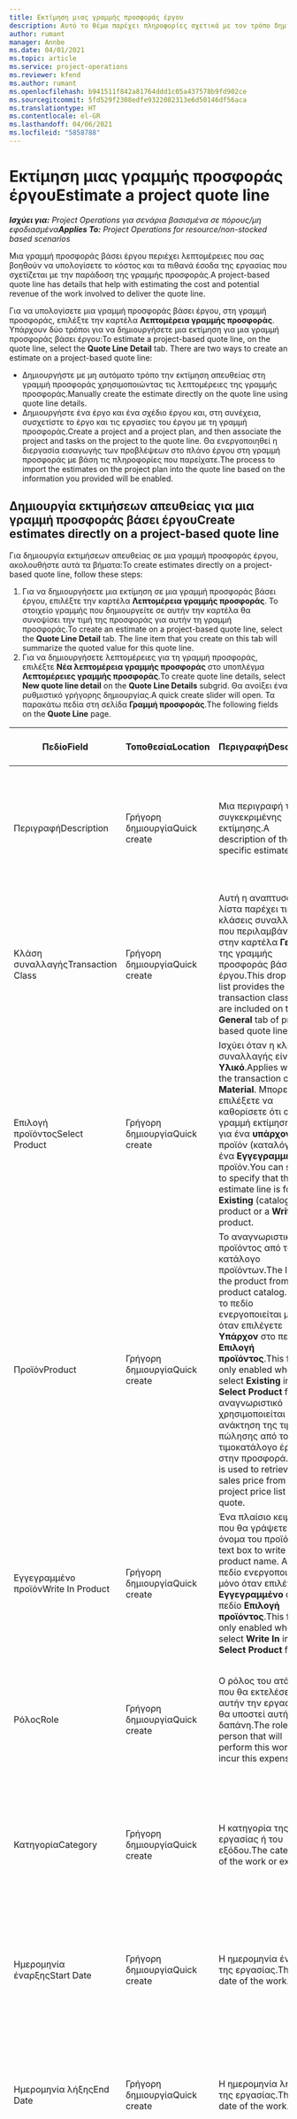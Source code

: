 ```yaml
---
title: Εκτίμηση μιας γραμμής προσφοράς έργου
description: Αυτό το θέμα παρέχει πληροφορίες σχετικά με τον τρόπο δημιουργίας μιας εκτίμησης σε μια γραμμή προσφοράς έργου.
author: rumant
manager: Annbe
ms.date: 04/01/2021
ms.topic: article
ms.service: project-operations
ms.reviewer: kfend
ms.author: rumant
ms.openlocfilehash: b941511f842a81764ddd1c05a437578b9fd902ce
ms.sourcegitcommit: 5fd529f2308edfe9322082313e6d50146df56aca
ms.translationtype: HT
ms.contentlocale: el-GR
ms.lasthandoff: 04/06/2021
ms.locfileid: "5858788"
---
```

# <a name="estimate-a-project-quote-line"></a><span data-ttu-id="3b92f-103">Εκτίμηση μιας γραμμής προσφοράς έργου</span><span class="sxs-lookup"><span data-stu-id="3b92f-103">Estimate a project quote line</span></span>

<span data-ttu-id="3b92f-104">_**Ισχύει για:** Project Operations για σενάρια βασισμένα σε πόρους/μη εφοδιασμένα_</span><span class="sxs-lookup"><span data-stu-id="3b92f-104">_**Applies To:** Project Operations for resource/non-stocked based scenarios_</span></span>

<span data-ttu-id="3b92f-105">Μια γραμμή προσφοράς βάσει έργου περιέχει λεπτομέρειες που σας βοηθούν να υπολογίσετε το κόστος και τα πιθανά έσοδα της εργασίας που σχετίζεται με την παράδοση της γραμμής προσφοράς.</span><span class="sxs-lookup"><span data-stu-id="3b92f-105">A project-based quote line has details that help with estimating the cost and potential revenue of the work involved to deliver the quote line.</span></span>

<span data-ttu-id="3b92f-106">Για να υπολογίσετε μια γραμμή προσφοράς βάσει έργου, στη γραμμή προσφοράς, επιλέξτε την καρτέλα **Λεπτομέρεια γραμμής προσφοράς**. Υπάρχουν δύο τρόποι για να δημιουργήσετε μια εκτίμηση για μια γραμμή προσφοράς βάσει έργου:</span><span class="sxs-lookup"><span data-stu-id="3b92f-106">To estimate a project-based quote line, on the quote line, select the **Quote Line Detail** tab. There are two ways to create an estimate on a project-based quote line:</span></span>

   - <span data-ttu-id="3b92f-107">Δημιουργήστε με μη αυτόματο τρόπο την εκτίμηση απευθείας στη γραμμή προσφοράς χρησιμοποιώντας τις λεπτομέρειες της γραμμής προσφοράς.</span><span class="sxs-lookup"><span data-stu-id="3b92f-107">Manually create the estimate directly on the quote line using quote line details.</span></span> 
   - <span data-ttu-id="3b92f-108">Δημιουργήστε ένα έργο και ένα σχέδιο έργου και, στη συνέχεια, συσχετίστε το έργο και τις εργασίες του έργου με τη γραμμή προσφοράς.</span><span class="sxs-lookup"><span data-stu-id="3b92f-108">Create a project and a project plan, and then associate the project and tasks on the project to the quote line.</span></span> <span data-ttu-id="3b92f-109">Θα ενεργοποιηθεί η διεργασία εισαγωγής των προβλέψεων στο πλάνο έργου στη γραμμή προσφοράς με βάση τις πληροφορίες που παρείχατε.</span><span class="sxs-lookup"><span data-stu-id="3b92f-109">The process to import the estimates on the project plan into the quote line based on the information you provided will be enabled.</span></span>

## <a name="create-estimates-directly-on-a-project-based-quote-line"></a><span data-ttu-id="3b92f-110">Δημιουργία εκτιμήσεων απευθείας για μια γραμμή προσφοράς βάσει έργου</span><span class="sxs-lookup"><span data-stu-id="3b92f-110">Create estimates directly on a project-based quote line</span></span>

<span data-ttu-id="3b92f-111">Για δημιουργία εκτιμήσεων απευθείας σε μια γραμμή προσφοράς έργου, ακολουθήστε αυτά τα βήματα:</span><span class="sxs-lookup"><span data-stu-id="3b92f-111">To create estimates directly on a project-based quote line, follow these steps:</span></span>

1. <span data-ttu-id="3b92f-112">Για να δημιουργήσετε μια εκτίμηση σε μια γραμμή προσφοράς βάσει έργου, επιλέξτε την καρτέλα **Λεπτομέρεια γραμμής προσφοράς**. Το στοιχείο γραμμής που δημιουργείτε σε αυτήν την καρτέλα θα συνοψίσει την τιμή της προσφοράς για αυτήν τη γραμμή προσφοράς.</span><span class="sxs-lookup"><span data-stu-id="3b92f-112">To create an estimate on a project-based quote line, select the **Quote Line Detail** tab. The line item that you create on this tab will summarize the quoted value for this quote line.</span></span> 
2. <span data-ttu-id="3b92f-113">Για να δημιουργήσετε λεπτομέρειες για τη γραμμή προσφοράς, επιλέξτε **Νέα λεπτομέρεια γραμμής προσφοράς** στο υποπλέγμα **Λεπτομέρειες γραμμής προσφοράς**.</span><span class="sxs-lookup"><span data-stu-id="3b92f-113">To create quote line details, select **New quote line detail** on the **Quote Line Details** subgrid.</span></span> <span data-ttu-id="3b92f-114">Θα ανοίξει ένα ρυθμιστικό γρήγορης δημιουργίας.</span><span class="sxs-lookup"><span data-stu-id="3b92f-114">A quick create slider will open.</span></span> <span data-ttu-id="3b92f-115">Τα παρακάτω πεδία στη σελίδα **Γραμμή προσφοράς**.</span><span class="sxs-lookup"><span data-stu-id="3b92f-115">The following fields on the **Quote Line** page.</span></span>

| <span data-ttu-id="3b92f-116">**Πεδίο**</span><span class="sxs-lookup"><span data-stu-id="3b92f-116">**Field**</span></span> | <span data-ttu-id="3b92f-117">**Τοποθεσία**</span><span class="sxs-lookup"><span data-stu-id="3b92f-117">**Location**</span></span> | <span data-ttu-id="3b92f-118">**Περιγραφή**</span><span class="sxs-lookup"><span data-stu-id="3b92f-118">**Description**</span></span> | <span data-ttu-id="3b92f-119">**Κατάντη επίπτωση**</span><span class="sxs-lookup"><span data-stu-id="3b92f-119">**Downstream impact**</span></span> |
| --- | --- | --- | --- |
| <span data-ttu-id="3b92f-120">Περιγραφή</span><span class="sxs-lookup"><span data-stu-id="3b92f-120">Description</span></span> | <span data-ttu-id="3b92f-121">Γρήγορη δημιουργία</span><span class="sxs-lookup"><span data-stu-id="3b92f-121">Quick create</span></span> | <span data-ttu-id="3b92f-122">Μια περιγραφή της συγκεκριμένης εκτίμησης.</span><span class="sxs-lookup"><span data-stu-id="3b92f-122">A description of the specific estimate.</span></span> | <span data-ttu-id="3b92f-123">Αυτή η τιμή ορίζεται από προεπιλογή στη σχετική λεπτομέρεια γραμμής προσφοράς για το κόστος που δημιουργείται αυτόματα.</span><span class="sxs-lookup"><span data-stu-id="3b92f-123">This value defaults to the related quote line detail for cost that is automatically created.</span></span> |
| <span data-ttu-id="3b92f-124">Κλάση συναλλαγής</span><span class="sxs-lookup"><span data-stu-id="3b92f-124">Transaction Class</span></span> | <span data-ttu-id="3b92f-125">Γρήγορη δημιουργία</span><span class="sxs-lookup"><span data-stu-id="3b92f-125">Quick create</span></span> | <span data-ttu-id="3b92f-126">Αυτή η αναπτυσσόμενη λίστα παρέχει τις κλάσεις συναλλαγής που περιλαμβάνονται στην καρτέλα **Γενικά** της γραμμής προσφοράς βάσει έργου.</span><span class="sxs-lookup"><span data-stu-id="3b92f-126">This drop-down list provides the transaction classes that are included on the **General** tab of project-based quote line.</span></span>  | <span data-ttu-id="3b92f-127">Αυτή η τιμή ορίζεται από προεπιλογή στη σχετική λεπτομέρεια γραμμής προσφοράς για το κόστος που δημιουργείται αυτόματα.</span><span class="sxs-lookup"><span data-stu-id="3b92f-127">This value defaults to the related quote line detail for cost that is automatically created.</span></span> |
| <span data-ttu-id="3b92f-128">Επιλογή προϊόντος</span><span class="sxs-lookup"><span data-stu-id="3b92f-128">Select Product</span></span> | <span data-ttu-id="3b92f-129">Γρήγορη δημιουργία</span><span class="sxs-lookup"><span data-stu-id="3b92f-129">Quick create</span></span> | <span data-ttu-id="3b92f-130">Ισχύει όταν η κλάση συναλλαγής είναι **Υλικό**.</span><span class="sxs-lookup"><span data-stu-id="3b92f-130">Applies when the transaction class is **Material**.</span></span> <span data-ttu-id="3b92f-131">Μπορείτε να επιλέξετε να καθορίσετε ότι αυτή η γραμμή εκτίμησης είναι για ένα **υπάρχον** προϊόν (καταλόγου) ή ένα **Εγγεγραμμένο** προϊόν.</span><span class="sxs-lookup"><span data-stu-id="3b92f-131">You can select to specify that this estimate line is for an **Existing** (catalog) product or a **Write in** product.</span></span> | <span data-ttu-id="3b92f-132">Αυτή η τιμή ορίζεται από προεπιλογή στη σχετική λεπτομέρεια γραμμής προσφοράς για το κόστος που δημιουργείται αυτόματα.</span><span class="sxs-lookup"><span data-stu-id="3b92f-132">This value defaults to the related quote line detail for cost that is automatically created.</span></span> |
| <span data-ttu-id="3b92f-133">Προϊόν</span><span class="sxs-lookup"><span data-stu-id="3b92f-133">Product</span></span> | <span data-ttu-id="3b92f-134">Γρήγορη δημιουργία</span><span class="sxs-lookup"><span data-stu-id="3b92f-134">Quick create</span></span> | <span data-ttu-id="3b92f-135">Το αναγνωριστικό του προϊόντος από τον κατάλογο προϊόντων.</span><span class="sxs-lookup"><span data-stu-id="3b92f-135">The ID of the product from the product catalog.</span></span> <span data-ttu-id="3b92f-136">Αυτό το πεδίο ενεργοποιείται μόνο όταν επιλέγετε **Υπάρχον** στο πεδίο **Επιλογή προϊόντος**.</span><span class="sxs-lookup"><span data-stu-id="3b92f-136">This field is only enabled when you select **Existing** in the **Select Product** field.</span></span> <span data-ttu-id="3b92f-137">Το αναγνωριστικό χρησιμοποιείται για την ανάκτηση της τιμής πώλησης από τον τιμοκατάλογο έργου στην προσφορά.</span><span class="sxs-lookup"><span data-stu-id="3b92f-137">The ID is used to retrieve the sales price from the project price list on the quote.</span></span> | <span data-ttu-id="3b92f-138">Αυτή η τιμή ορίζεται από προεπιλογή στη σχετική λεπτομέρεια γραμμής προσφοράς για το κόστος που δημιουργείται αυτόματα.</span><span class="sxs-lookup"><span data-stu-id="3b92f-138">This value defaults to the related quote line detail for cost that is automatically created.</span></span> |
| <span data-ttu-id="3b92f-139">Εγγεγραμμένο προϊόν</span><span class="sxs-lookup"><span data-stu-id="3b92f-139">Write In Product</span></span> | <span data-ttu-id="3b92f-140">Γρήγορη δημιουργία</span><span class="sxs-lookup"><span data-stu-id="3b92f-140">Quick create</span></span> | <span data-ttu-id="3b92f-141">Ένα πλαίσιο κειμένου που θα γράψετε στο όνομα του προϊόντος.</span><span class="sxs-lookup"><span data-stu-id="3b92f-141">A text box to write in the product name.</span></span> <span data-ttu-id="3b92f-142">Αυτό το πεδίο ενεργοποιείται μόνο όταν επιλέγετε **Εγγεγραμμένο** στο πεδίο **Επιλογή προϊόντος**.</span><span class="sxs-lookup"><span data-stu-id="3b92f-142">This field is only enabled when you select **Write In** in the **Select Product** field.</span></span>| <span data-ttu-id="3b92f-143">Αυτή η τιμή ορίζεται από προεπιλογή στη σχετική λεπτομέρεια γραμμής προσφοράς για το κόστος που δημιουργείται αυτόματα.</span><span class="sxs-lookup"><span data-stu-id="3b92f-143">This value defaults to the related quote line detail for cost that is automatically created.</span></span> |
| <span data-ttu-id="3b92f-144">Ρόλος</span><span class="sxs-lookup"><span data-stu-id="3b92f-144">Role</span></span> | <span data-ttu-id="3b92f-145">Γρήγορη δημιουργία</span><span class="sxs-lookup"><span data-stu-id="3b92f-145">Quick create</span></span> | <span data-ttu-id="3b92f-146">Ο ρόλος του ατόμου που θα εκτελέσει αυτήν την εργασία ή θα υποστεί αυτήν τη δαπάνη.</span><span class="sxs-lookup"><span data-stu-id="3b92f-146">The role of the person that will perform this work or incur this expense.</span></span> | <span data-ttu-id="3b92f-147">Αυτή η τιμή ορίζεται από προεπιλογή στη σχετική λεπτομέρεια γραμμής προσφοράς για το κόστος που δημιουργείται αυτόματα.</span><span class="sxs-lookup"><span data-stu-id="3b92f-147">This value defaults to the related quote line detail for cost that is automatically created.</span></span> |
| <span data-ttu-id="3b92f-148">Κατηγορία</span><span class="sxs-lookup"><span data-stu-id="3b92f-148">Category</span></span> | <span data-ttu-id="3b92f-149">Γρήγορη δημιουργία</span><span class="sxs-lookup"><span data-stu-id="3b92f-149">Quick create</span></span> | <span data-ttu-id="3b92f-150">Η κατηγορία της εργασίας ή του εξόδου.</span><span class="sxs-lookup"><span data-stu-id="3b92f-150">The category of the work or expense.</span></span> | <span data-ttu-id="3b92f-151">Αυτή η τιμή ορίζεται από προεπιλογή στη σχετική λεπτομέρεια γραμμής προσφοράς για το κόστος που δημιουργείται αυτόματα.</span><span class="sxs-lookup"><span data-stu-id="3b92f-151">This value defaults to the related quote line detail for cost that is automatically created.</span></span> |
| <span data-ttu-id="3b92f-152">Ημερομηνία έναρξης</span><span class="sxs-lookup"><span data-stu-id="3b92f-152">Start Date</span></span> | <span data-ttu-id="3b92f-153">Γρήγορη δημιουργία</span><span class="sxs-lookup"><span data-stu-id="3b92f-153">Quick create</span></span> | <span data-ttu-id="3b92f-154">Η ημερομηνία έναρξης της εργασίας.</span><span class="sxs-lookup"><span data-stu-id="3b92f-154">The start date of the work.</span></span> | <span data-ttu-id="3b92f-155">Αυτό το πεδίο ορίζεται από προεπιλογή στη λεπτομέρεια γραμμής προσφοράς για το κόστος που δημιουργείται αυτόματα.</span><span class="sxs-lookup"><span data-stu-id="3b92f-155">This field defaults to the quote line detail for cost that is automatically created.</span></span> |
| <span data-ttu-id="3b92f-156">Ημερομηνία λήξης</span><span class="sxs-lookup"><span data-stu-id="3b92f-156">End Date</span></span> | <span data-ttu-id="3b92f-157">Γρήγορη δημιουργία</span><span class="sxs-lookup"><span data-stu-id="3b92f-157">Quick create</span></span> | <span data-ttu-id="3b92f-158">Η ημερομηνία λήξης της εργασίας.</span><span class="sxs-lookup"><span data-stu-id="3b92f-158">The end date of the work.</span></span> | <span data-ttu-id="3b92f-159">Αυτό το πεδίο ορίζεται από προεπιλογή στη λεπτομέρεια γραμμής προσφοράς για το κόστος που δημιουργείται αυτόματα.</span><span class="sxs-lookup"><span data-stu-id="3b92f-159">This field defaults to the quote line detail for cost that is automatically created.</span></span> |
| <span data-ttu-id="3b92f-160">Εταιρεία πόρων</span><span class="sxs-lookup"><span data-stu-id="3b92f-160">Resourcing Company</span></span> | <span data-ttu-id="3b92f-161">Γρήγορη δημιουργία</span><span class="sxs-lookup"><span data-stu-id="3b92f-161">Quick Create</span></span> | <span data-ttu-id="3b92f-162">Η εταιρεία πόρων ή νομική οντότητα που περιλαμβάνει αυτό το κόστος και παρέχει τον πόρο για εργασία σε αυτόν.</span><span class="sxs-lookup"><span data-stu-id="3b92f-162">The resourcing company or legal entity that incurs this cost and provides the resource to work on it.</span></span> | <span data-ttu-id="3b92f-163">Η τιμή ορίζεται από προεπιλογή στη σχετική λεπτομέρεια γραμμής προσφοράς για το κόστος που δημιουργείται αυτόματα και χρησιμοποιείται στην ανάκτηση τιμής κόστους.</span><span class="sxs-lookup"><span data-stu-id="3b92f-163">The value defaults to the related quote line detail for cost that is automatically created and is used in cost price retrieval.</span></span> |
| <span data-ttu-id="3b92f-164">Μονάδα πόρων</span><span class="sxs-lookup"><span data-stu-id="3b92f-164">Resourcing Unit</span></span> | <span data-ttu-id="3b92f-165">Γρήγορη δημιουργία</span><span class="sxs-lookup"><span data-stu-id="3b92f-165">Quick create</span></span> | <span data-ttu-id="3b92f-166">Η μονάδα πόρων που περιλαμβάνει αυτό το κόστος και παρέχει τον πόρο για εργασία σε αυτόν.</span><span class="sxs-lookup"><span data-stu-id="3b92f-166">The resourcing unit that incurs this cost and provides the resource to work on it.</span></span> | <span data-ttu-id="3b92f-167">Αυτή η τιμή ορίζεται από προεπιλογή στη σχετική λεπτομέρεια γραμμής προσφοράς για το κόστος που δημιουργείται αυτόματα και χρησιμοποιείται στην ανάκτηση τιμής κόστους.</span><span class="sxs-lookup"><span data-stu-id="3b92f-167">This value defaults to the related quote line detail for cost that is automatically created and is used in cost price retrieval.</span></span> |
| <span data-ttu-id="3b92f-168">Χρονοδιάγραμμα μονάδας</span><span class="sxs-lookup"><span data-stu-id="3b92f-168">Unit schedule</span></span> | <span data-ttu-id="3b92f-169">Γρήγορη δημιουργία</span><span class="sxs-lookup"><span data-stu-id="3b92f-169">Quick create</span></span> | <span data-ttu-id="3b92f-170">Η ομάδα μονάδων της εργασίας, προϊόντος ή εξόδου.</span><span class="sxs-lookup"><span data-stu-id="3b92f-170">The unit group of the work, product, or expense.</span></span> <span data-ttu-id="3b92f-171">Οι μονάδες ανήκουν σε ένα χρονοδιάγραμμα μονάδων ή σε μια ομάδα μονάδων.</span><span class="sxs-lookup"><span data-stu-id="3b92f-171">Units belong to a unit schedule or a group of units.</span></span> <span data-ttu-id="3b92f-172">Για παράδειγμα, τα μίλια και τα χιλιόμετρα είναι μονάδες που ανήκουν σε μια ομάδα μονάδων που περιγράφουν την απόσταση.</span><span class="sxs-lookup"><span data-stu-id="3b92f-172">For example, miles and kilometers are units that belong to a group of units that describes distance.</span></span> | <span data-ttu-id="3b92f-173">Αυτή η τιμή ορίζεται από προεπιλογή στη σχετική λεπτομέρεια γραμμής προσφοράς για το κόστος που δημιουργείται αυτόματα.</span><span class="sxs-lookup"><span data-stu-id="3b92f-173">This value defaults to the related quote line detail for cost that is automatically created.</span></span> |
| <span data-ttu-id="3b92f-174">Μονάδα</span><span class="sxs-lookup"><span data-stu-id="3b92f-174">Unit</span></span> | <span data-ttu-id="3b92f-175">Γρήγορη δημιουργία</span><span class="sxs-lookup"><span data-stu-id="3b92f-175">Quick create</span></span> | <span data-ttu-id="3b92f-176">Η μονάδα της εργασίας, προϊόντος ή εξόδου.</span><span class="sxs-lookup"><span data-stu-id="3b92f-176">The unit of the work, product, or expense.</span></span> | <span data-ttu-id="3b92f-177">Αυτή η τιμή ορίζεται από προεπιλογή στη σχετική λεπτομέρεια γραμμής προσφοράς για το κόστος που δημιουργείται αυτόματα.</span><span class="sxs-lookup"><span data-stu-id="3b92f-177">This value defaults to the related quote line detail for cost that is automatically created.</span></span> |
| <span data-ttu-id="3b92f-178">Ποσότητα</span><span class="sxs-lookup"><span data-stu-id="3b92f-178">Quantity</span></span> | <span data-ttu-id="3b92f-179">Γρήγορη δημιουργία</span><span class="sxs-lookup"><span data-stu-id="3b92f-179">Quick create</span></span> | <span data-ttu-id="3b92f-180">Η ποσότητα εργασίας, προϊόντος ή εξόδου.</span><span class="sxs-lookup"><span data-stu-id="3b92f-180">The quantity of work, product, or expense.</span></span> | <span data-ttu-id="3b92f-181">Αυτή η τιμή ορίζεται από προεπιλογή στη σχετική λεπτομέρεια γραμμής προσφοράς για το κόστος που δημιουργείται αυτόματα.</span><span class="sxs-lookup"><span data-stu-id="3b92f-181">This value defaults to the related quote line detail for cost that is automatically created.</span></span> |
| <span data-ttu-id="3b92f-182">Τιμή μονάδας</span><span class="sxs-lookup"><span data-stu-id="3b92f-182">Unit price</span></span> | <span data-ttu-id="3b92f-183">Γρήγορη δημιουργία</span><span class="sxs-lookup"><span data-stu-id="3b92f-183">Quick Create</span></span> |<span data-ttu-id="3b92f-184">Ο συντελεστής χρέωσης του ρόλου που εκτελεί την εργασία, η τιμή μονάδας του προϊόντος ή η τιμή πώλησης της κατηγορίας προϊόντος ή εξόδου.</span><span class="sxs-lookup"><span data-stu-id="3b92f-184">The bill rate of the role that is performing the work, the unit price of the product, or the sales price of the product or expense category.</span></span> <span data-ttu-id="3b92f-185">Η προεπιλογή για την **Ώρα** βασίζεται στον συνδυασμό τιμών διαστάσεων τιμολόγησης στη γραμμή τιμής ρόλου του τιμοκαταλόγου έργου που ισχύει για την ημερομηνία έναρξης.</span><span class="sxs-lookup"><span data-stu-id="3b92f-185">The default for **Time** is based on the combination of pricing dimension values on the role price line of the project price list that is effective for the start date.</span></span> <span data-ttu-id="3b92f-186">Για **Έξοδα**, η προεπιλογή γίνεται από την παραμετροποίηση της τιμής για την κατηγορία συναλλαγής στον τιμοκατάλογο έργου που ισχύει για την ημερομηνία έναρξης.</span><span class="sxs-lookup"><span data-stu-id="3b92f-186">For **Expenses**, the default is from the price setup for the transaction category in the project price list that is effective for the start date.</span></span> <span data-ttu-id="3b92f-187">Εάν η μέθοδος τιμολόγησης για την κατηγορία συναλλαγής δεν είναι "τιμή ανά μονάδα", δεν υπάρχει καμία προεπιλογή και αυτό το πεδίο παραμένει κενό.</span><span class="sxs-lookup"><span data-stu-id="3b92f-187">If the pricing method for the transaction category is not price-per-unit, there is no default, and this field is left blank.</span></span> <span data-ttu-id="3b92f-188">Για προίόντα, η προεπιλογή αυτού του πεδίου βασίζεται στη γραμμή **Στοιχείο τιμοκαταλόγου** του τιμοκαταλόγου έργου που ισχύει για την ημερομηνία έναρξης.</span><span class="sxs-lookup"><span data-stu-id="3b92f-188">For products, this field's default is based on the **Price list item**  line in the project price list that is effective for the start date.</span></span>| <span data-ttu-id="3b92f-189">Ο συντελεστής κόστους του ρόλου που εκτελεί την εργασία, το κόστος ανά μονάδα της κατηγορίας δαπανών ή το κόστος μονάδας του προϊόντος.</span><span class="sxs-lookup"><span data-stu-id="3b92f-189">The cost rate of the role that is performing the work, the cost per unit of the expense category, or the unit cost of the product.</span></span> <span data-ttu-id="3b92f-190">Η προεπιλογή για την **Ώρα** βασίζεται στον συνδυασμό τιμών διαστάσεων τιμολόγησης στη γραμμή τιμής ρόλου του τιμοκαταλόγου κόστους που επισυνάπτεται στη συμβαλλόμενη μονάδα που ισχύει για την ημερομηνία έναρξης.</span><span class="sxs-lookup"><span data-stu-id="3b92f-190">The default for **Time** is based on the combination of pricing dimension values on the role price line of the cost price list attached to the contracting unit effective for the start date.</span></span> <span data-ttu-id="3b92f-191">Για δαπάνες, η προεπιλογή βασίζεται στη γραμμή τιμών κατηγορίας του τιμοκαταλόγου κόστους που έχει επισυναφθέι στη συμβαλλομενη μονάδα που ισχύει για την ημερομηνία έναρξης.</span><span class="sxs-lookup"><span data-stu-id="3b92f-191">For expenses, the default is based on the category price line of the cost price list attached to the contracting unit that is effective for the start date.</span></span> <span data-ttu-id="3b92f-192">Εάν η μέθοδος τιμολόγησης για την κατηγορία συναλλαγής δεν είναι η τιμή ανά μονάδα, δεν υπάρχει προεπιλογή και αυτό το πεδίο θα μείνει κενό.</span><span class="sxs-lookup"><span data-stu-id="3b92f-192">If the pricing method for the transaction category isn't price-per-unit, there's no default and this field is left blank.</span></span> <span data-ttu-id="3b92f-193">Για προίόντα, η προεπιλογή αυτού του πεδίου βασίζεται στη γραμμή **Στοιχείο τιμοκαταλόγου** του τιμοκαταλόγου κόστους που έχει επισυναφθέι στη συμβαλλομενη μονάδα που ισχύει για την ημερομηνία έναρξης.</span><span class="sxs-lookup"><span data-stu-id="3b92f-193">For products, this field's default is based on the **Price list item**  line of the cost price list attached to the contracting unit that is effective for the start date.</span></span>|
| <span data-ttu-id="3b92f-194">Εκτιμώμενος φόρος</span><span class="sxs-lookup"><span data-stu-id="3b92f-194">Estimated Tax</span></span> | <span data-ttu-id="3b92f-195">Γρήγορη δημιουργία</span><span class="sxs-lookup"><span data-stu-id="3b92f-195">Quick create</span></span> | <span data-ttu-id="3b92f-196">Μπορείτε να εισαγάγετε με μη αυτόματο τρόπο τον εκτιμώμενο φόρο για αυτήν την εργασία ή δαπάνη.</span><span class="sxs-lookup"><span data-stu-id="3b92f-196">You can manually enter the estimated tax for this work or expense.</span></span> | <span data-ttu-id="3b92f-197">Δεν υπάρχει καμία κατάντη επίπτωση για αυτό το πεδίο.</span><span class="sxs-lookup"><span data-stu-id="3b92f-197">There is no downstream impact for this field.</span></span> |
| <span data-ttu-id="3b92f-198">Ποσό</span><span class="sxs-lookup"><span data-stu-id="3b92f-198">Amount</span></span> | <span data-ttu-id="3b92f-199">Γρήγορη δημιουργία</span><span class="sxs-lookup"><span data-stu-id="3b92f-199">Quick create</span></span> | <span data-ttu-id="3b92f-200">Μπορείτε να εισαγάγετε πληροφορίες με μη αυτόματο τρόπο σε αυτό το πεδίο, εάν τα πεδία **Ποσότητα** και **Τιμή** παραμείνουν κενά.</span><span class="sxs-lookup"><span data-stu-id="3b92f-200">You can manually input information into this field if the **Quantity** and **Price** fields are left blank.</span></span> <span data-ttu-id="3b92f-201">Εάν αυτά τα πεδία δεν είναι κενά, αυτό το πεδίο γίνεται μόνο για ανάγνωση και υπολογίζεται ως (Ποσότητα \* Τιμή μονάδας) + Φόρος.</span><span class="sxs-lookup"><span data-stu-id="3b92f-201">If these fields are not blank, this field becomes read only and is calculated as (Quantity \* Unit price) + Tax.</span></span> | <span data-ttu-id="3b92f-202">Δεν υπάρχει καμία κατάντη επίπτωση για αυτό το πεδίο.</span><span class="sxs-lookup"><span data-stu-id="3b92f-202">There is no downstream impact for this field.</span></span> |

## <a name="update-prices-on-quote-line-details"></a><span data-ttu-id="3b92f-203">Ενημέρωση τιμών στις λεπτομέρειες της γραμμής προσφοράς</span><span class="sxs-lookup"><span data-stu-id="3b92f-203">Update prices on quote line details</span></span>

<span data-ttu-id="3b92f-204">Εάν έχετε αλλάξει τις τιμές στον τιμοκατάλογο έργου που επισυνάπτεται στην προσφορά ή στον τιμοκατάλογο της σύμβασης, μπορείτε να επιλέξετε **Νέος υπολογισμός** στη σελίδα **Προσφορά**, για να ανανεώσετε τις τιμές στις λεπτομέρειες της συγκεκριμένης γραμμής προσφοράς ώστε να αντικατοπτρίζεται αυτή η αλλαγή.</span><span class="sxs-lookup"><span data-stu-id="3b92f-204">If you have changed prices on the project price list that is attached to the quote, or on cost price list of the contracting unit, you can select **Recalculate** on the **Quote** page, to refresh the prices on the individual quote line details to reflect this change.</span></span> <span data-ttu-id="3b92f-205">Όταν επιλέξετε **Εκ νέου υπολογισμός**, εμφανίζεται μια προειδοποίηση που σας ενημερώνει ότι οι τιμές στις λεπτομέρειες της γραμμής προσφοράς για όλες τις γραμμές προσφοράς σε αυτήν την προσφορά θα επαναρυθμιστούν.</span><span class="sxs-lookup"><span data-stu-id="3b92f-205">When you select **Recalculate**, a warning appears that informs you that prices on quote line details for all quote lines on this quote will be reset.</span></span> <span data-ttu-id="3b92f-206">Επιλέξτε **Ναι** για να ανανεώσετε τις τιμές τόσο για τις λεπτομέρειες της προσφοράς όσο και για τις γραμμές προσφοράς κόστους.</span><span class="sxs-lookup"><span data-stu-id="3b92f-206">Select **Yes** to refresh prices for both sales and cost quote line details.</span></span>

## <a name="access-quote-line-details-for-cost"></a><span data-ttu-id="3b92f-207">Πρόσβαση σε λεπτομέρειες της γραμμής προσφοράς για το κόστος</span><span class="sxs-lookup"><span data-stu-id="3b92f-207">Access quote line details for cost</span></span>

<span data-ttu-id="3b92f-208">Για πρόσβαση στις λεπτομέρειες γραμμής προσφοράς για κόστος, ακολουθήστε τα παρακάτω βήματα:</span><span class="sxs-lookup"><span data-stu-id="3b92f-208">To access quote line details for cost, follow these steps:</span></span>

1. <span data-ttu-id="3b92f-209">Στην καρτέλα **Λεπτομέρειες γραμμής προσφοράς**, επιλέξτε μια γραμμή στο πλέγμα για να ενεργοποιήσετε ενέργειες στη γραμμή εργαλείων του υποπλέγματος.</span><span class="sxs-lookup"><span data-stu-id="3b92f-209">On the **Quote Line Details** tab, select a row in the grid to enable actions on the toolbar of the subgrid.</span></span> 
2. <span data-ttu-id="3b92f-210">Επιλέξτε **Άνοιγμα λεπτομέρειας κόστους** για να δείτε τη σχετική χρέωση κόστους και το ποσό για αυτήν τη γραμμή προσφοράς.</span><span class="sxs-lookup"><span data-stu-id="3b92f-210">Select **Open Cost Detail** to see the related cost rate and amount for this quote line.</span></span>

> [!NOTE]
> <span data-ttu-id="3b92f-211">Η αλλαγή των τιμών της μονάδας, της ποσότητας, των ημερομηνιών, του ρόλου ή της κατηγορίας στη γραμμή προσφοράς για το κόστος θα αλλάξει τις αντίστοιχες τιμές στις λεπτομέρειες της γραμμής προσφοράς για τις πωλήσεις.</span><span class="sxs-lookup"><span data-stu-id="3b92f-211">Changing the resourcing unit, quantity, dates, role, or category values on the quote line detail for cost will change the corresponding values on the quote line details for sales.</span></span>

## <a name="currency-on-quote-line-details-for-cost-and-sales"></a><span data-ttu-id="3b92f-212">Νόμισμα στις λεπτομέρειες της γραμμής προσφοράς για το κόστος και τις πωλήσεις</span><span class="sxs-lookup"><span data-stu-id="3b92f-212">Currency on quote line details for cost and sales</span></span>

<span data-ttu-id="3b92f-213">Η νομισματική μονάδα στη λεπτομέρεια γραμμής προσφοράς ορίζεται από προεπιλογή από τον τιμοκατάλογο έργου που ισχύει για την ημερομηνία έναρξης της λεπτομέρειας της γραμμής προσφοράς.</span><span class="sxs-lookup"><span data-stu-id="3b92f-213">The currency on the quote line detail for sales defaults from the project price list that is effective for the start date of the quote line detail.</span></span>

<span data-ttu-id="3b92f-214">Η νομισματική μονάδα στη λεπτομέρεια γραμμής προσφοράς για κόστος ορίζεται από προεπιλογή από τον τιμοκατάλογο της συμβαλλόμενης μονάδας της προσφοράς που ισχύει από την ημερομηνία έναρξης της λεπτομέρειας της γραμμής προσφοράς για κόστος.</span><span class="sxs-lookup"><span data-stu-id="3b92f-214">The currency on the quote line detail for cost defaults from the price list of the contracting unit of the quote that is effective for the start date of the quote line detail for cost.</span></span>

> [!NOTE]
> <span data-ttu-id="3b92f-215">Οι υπολογισμοί κερδοφορίας μετατρέπουν το ποσό στις λεπτομέρειες της γραμμής προσφοράς για το κόστος και τις πωλήσεις στη βασική νομισματική μονάδα του περιβάλλοντος για την αναφορά του συνολικού εκτιμώμενου περιθωρίου στην προσφορά.</span><span class="sxs-lookup"><span data-stu-id="3b92f-215">Profitability calculations convert the amount on quote line details for cost and sales into the base currency of the environment to report the overall estimated margin on the quote.</span></span> <span data-ttu-id="3b92f-216">Τα σφάλματα στρογγυλοποίησης νομισμάτων και τα τροποποιημένα περιθώρια θα μπορούσαν να προκύψουν λόγω έλλειψης ημερομηνιών ως αποτελεσματικών συναλλαγματικών ισοτιμιών.</span><span class="sxs-lookup"><span data-stu-id="3b92f-216">Currency rounding errors and changed margins could occur because of the lack of date effective exchange rates.</span></span> <span data-ttu-id="3b92f-217">Χρησιμοποιήστε αυτούς τους υπολογισμούς μόνο σε προσφορές έργου, καθώς πρόκειται για προσεγγίσεις και δεν είναι πραγματικές αναφορές ή άλλες αναφορές που απαιτούν μεγαλύτερη ακρίβεια στρογγυλοποίησης και επίγνωση της ισχύος της ημερομηνίας για τις συναλλαγματικές ισοτιμίες.</span><span class="sxs-lookup"><span data-stu-id="3b92f-217">Use these calculations only on project quotes as these are approximations and are not actual statutory or other reporting that requires higher precision of rounding and awareness of date effectivity for exchange rates.</span></span>


[!INCLUDE[footer-include](../includes/footer-banner.md)]
